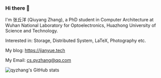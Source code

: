 ### Hi there 👋

I'm 张丘洋 (Qiuyang Zhang), a PhD student in Computer Architecture at Wuhan National Laboratory for Optoelectronics, Huazhong University of Science and Technology.

Interested in: Storage, Distributed System, LaTeX, Photography etc.

My blog: <https://jianyue.tech>

My Email: [cs.qyzhang@qq.com](mailto:cs.qyzhang@qq.com)

![qyzhang's GitHub stats](https://github-readme-stats.vercel.app/api?username=cs-qyzhang&show_icons=true&theme=dracula)
